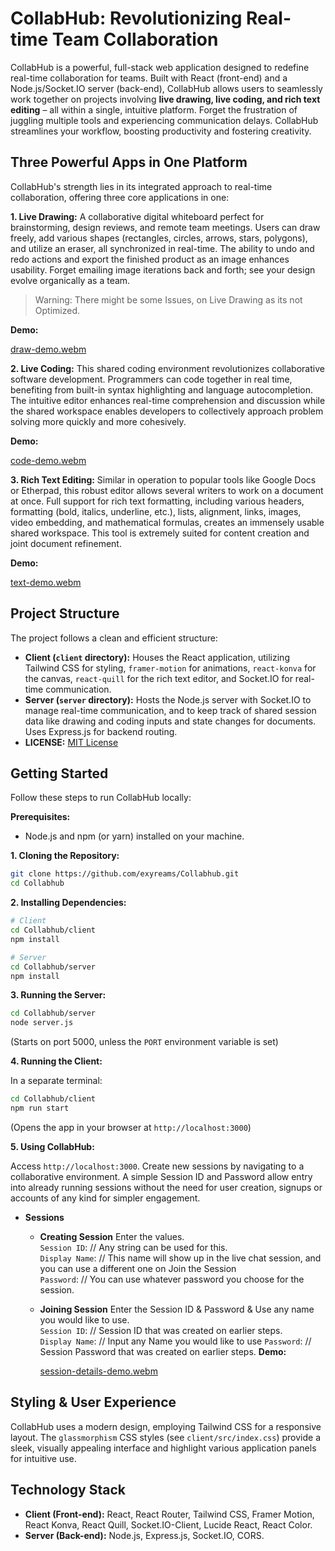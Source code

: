 # CollabHub: Revolutionizing Real-time Team Collaboration

CollabHub is a powerful, full-stack web application designed to redefine real-time collaboration for teams. Built with React (front-end) and a Node.js/Socket.IO server (back-end), CollabHub allows users to seamlessly work together on projects involving **live drawing, live coding, and rich text editing** – all within a single, intuitive platform.  Forget the frustration of juggling multiple tools and experiencing communication delays. CollabHub streamlines your workflow, boosting productivity and fostering creativity.


##  Three Powerful Apps in One Platform

CollabHub's strength lies in its integrated approach to real-time collaboration, offering three core applications in one:


**1. Live Drawing:** A collaborative digital whiteboard perfect for brainstorming, design reviews, and remote team meetings.  Users can draw freely, add various shapes (rectangles, circles, arrows, stars, polygons), and utilize an eraser, all synchronized in real-time. The ability to undo and redo actions and export the finished product as an image enhances usability.  Forget emailing image iterations back and forth; see your design evolve organically as a team.
> Warning: There might be some Issues, on Live Drawing as its not Optimized.

**Demo:**

[draw-demo.webm](https://github.com/user-attachments/assets/ce9e02a8-fdf5-43cd-9b06-b72071de6222)


**2. Live Coding:**  This shared coding environment revolutionizes collaborative software development.  Programmers can code together in real time, benefiting from built-in syntax highlighting and language autocompletion. The intuitive editor enhances real-time comprehension and discussion while the shared workspace enables developers to collectively approach problem solving more quickly and more cohesively.

**Demo:**

[code-demo.webm](https://github.com/user-attachments/assets/bda22f40-6ed6-4704-9ba2-437bf9de7dc7)


**3. Rich Text Editing:** Similar in operation to popular tools like Google Docs or Etherpad, this robust editor allows several writers to work on a document at once.  Full support for rich text formatting, including various headers, formatting (bold, italics, underline, etc.), lists, alignment, links, images, video embedding, and mathematical formulas, creates an immensely usable shared workspace. This tool is extremely suited for content creation and joint document refinement.

**Demo:**

[text-demo.webm](https://github.com/user-attachments/assets/018a14d4-0dd5-4c94-9634-b0e06db68f93)


## Project Structure

The project follows a clean and efficient structure:

* **Client (`client` directory):** Houses the React application, utilizing Tailwind CSS for styling, `framer-motion` for animations, `react-konva` for the canvas, `react-quill` for the rich text editor, and Socket.IO for real-time communication.
* **Server (`server` directory):** Hosts the Node.js server with Socket.IO to manage real-time communication, and to keep track of shared session data like drawing and coding inputs and state changes for documents. Uses Express.js for backend routing.
* **LICENSE:** [MIT License](LICENSE)


## Getting Started

Follow these steps to run CollabHub locally:


**Prerequisites:**

* Node.js and npm (or yarn) installed on your machine.


**1. Cloning the Repository:**

```bash
git clone https://github.com/exyreams/Collabhub.git
cd Collabhub
```

**2. Installing Dependencies:**

```bash
# Client
cd Collabhub/client
npm install

# Server
cd Collabhub/server
npm install
```

**3. Running the Server:**

```bash
cd Collabhub/server
node server.js
```

(Starts on port 5000, unless the `PORT` environment variable is set)

**4. Running the Client:**

In a separate terminal:

```bash
cd Collabhub/client
npm run start
```

(Opens the app in your browser at `http://localhost:3000`)

**5.  Using CollabHub:**

Access `http://localhost:3000`. Create new sessions by navigating to a collaborative environment.  A simple Session ID and Password allow entry into already running sessions without the need for user creation, signups or accounts of any kind for simpler engagement.
- **Sessions**
    - **Creating Session**
      Enter the values.  
      `Session ID`: // Any string can be used for this.  
      `Display Name`: // This name will show up in the live chat session, and you can use a different one on Join the Session  
      `Password`: // You can use whatever password you choose for the session.
    - **Joining Session**
      Enter the Session ID & Password & Use any name you would like to use.  
      `Session ID`: // Session ID that was created on earlier steps.  
      `Display Name`: // Input any Name you would like to use
      `Password`: // Session Password that was created on earlier steps.
      **Demo:**

      [session-details-demo.webm](https://github.com/user-attachments/assets/b832765f-6225-4192-b56b-38c7ed7853de)
## Styling & User Experience

CollabHub uses a modern design, employing Tailwind CSS for a responsive layout. The `glassmorphism` CSS styles (see `client/src/index.css`) provide a sleek, visually appealing interface and highlight various application panels for intuitive use.

## Technology Stack

* **Client (Front-end):** React, React Router, Tailwind CSS, Framer Motion, React Konva, React Quill, Socket.IO-Client, Lucide React, React Color.
* **Server (Back-end):** Node.js, Express.js, Socket.IO, CORS.
